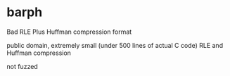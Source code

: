 # barph
Bad RLE Plus Huffman compression format

public domain, extremely small (under 500 lines of actual C code) RLE and Huffman compression

not fuzzed

